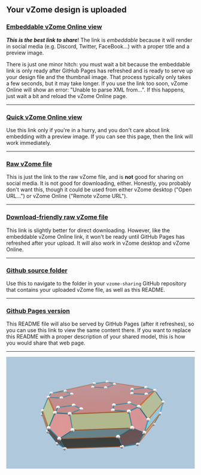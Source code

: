 ## Your vZome design is uploaded

### [Embeddable vZome Online view][embed]

***This is the best link to share***!  The link is *embeddable* because it will render in social media (e.g. Discord, Twitter, FaceBook...) with a proper title and a preview image.

There is just one minor hitch: you must wait a bit because the embeddable link is only 
ready after GitHub Pages has refreshed and is ready to serve up
your design file and the thumbnail image.
That process typically only takes a few seconds, but it may take longer.
If you use the link too soon, vZome Online will show an error: "Unable to parse XML from...".
If this happens, just wait a bit and reload the vZome Online page.

---

### [Quick vZome Online view][quick]

Use this link only if you're in a hurry, and you don't care about link embedding with a preview image.  If you can see this page, then the link will work immediately.

---

### [Raw vZome file][raw]

This is just the link to the raw vZome file, and is **not** good for
sharing on social media.
It is not good for downloading, either.
Honestly, you probably don't want this, though it could be used from either
vZome desktop ("Open URL...") or vZome Online ("Remote vZome URL").

---

### [Download-friendly raw vZome file][rawPages]

This link is slightly better for direct downloading.
However, like the embeddable vZome Online link, it won't be ready until
GitHub Pages has refreshed after your upload.
It will also work in vZome desktop and vZome Online.

---

### [Github source folder][source]

Use this to navigate to the folder in your `vzome-sharing` GitHub repository
that contains your uploaded vZome file, as well as this README.

---

### [Github Pages version][pages]

This README file will also be served by GitHub Pages (after it refreshes),
so you can use this link to view the same content there.
If you want to replace this README with a proper description of your shared model,
this is how you would share that web page.

---

![Image](<dodecs-hull.png>)


[quick]: <https://vzome.com/app/?url=https://raw.githubusercontent.com/vorth/vzome-sharing/main/2021/07/01/18-33-26-dodecs-hull/dodecs-hull.vZome>
[embed]: <https://vzome.com/app/embed.py?url=https://vorth.github.io/vzome-sharing/2021/07/01/18-33-26-dodecs-hull/dodecs-hull.vZome>
[source]: <https://github.com/vorth/vzome-sharing/tree/main/2021/07/01/18-33-26-dodecs-hull/>
[pages]: <https://vorth.github.io/vzome-sharing/2021/07/01/18-33-26-dodecs-hull/>
[raw]: <https://raw.githubusercontent.com/vorth/vzome-sharing/main/2021/07/01/18-33-26-dodecs-hull/dodecs-hull.vZome>
[rawPages]: <https://vorth.github.io/vzome-sharing/2021/07/01/18-33-26-dodecs-hull/dodecs-hull.vZome>
